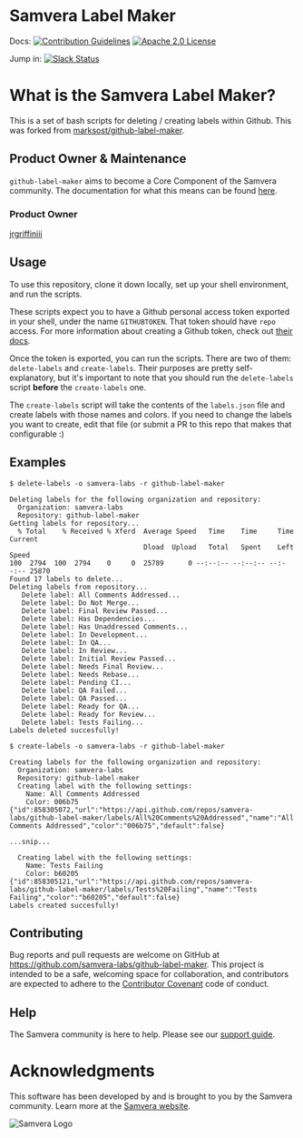 # Samvera Label Maker

Docs: [![Contribution Guidelines](http://img.shields.io/badge/CONTRIBUTING-Guidelines-blue.svg)](./CONTRIBUTING.md) [![Apache 2.0 License](http://img.shields.io/badge/APACHE2-license-blue.svg)](./LICENSE)

Jump in: [![Slack Status](http://slack.samvera.org/badge.svg)](http://slack.samvera.org/)

# What is the Samvera Label Maker?

This is a set of bash scripts for deleting / creating labels within Github. This was forked from [marksost/github-label-maker](https://github.com/marksost/github-label-maker).

## Product Owner & Maintenance

`github-label-maker` aims to become a Core Component of the Samvera community. The documentation for what this means can be found [here](http://samvera.github.io/core_components.html#requirements-for-a-core-component).

### Product Owner

[jrgriffiniii](https://github.com/jrgriffiniii)

## Usage

To use this repository, clone it down locally, set up your shell environment, and run the scripts.

These scripts expect you to have a Github personal access token exported in your shell, under the name `GITHUBTOKEN`. That token should have `repo` access. For more information about creating a Github token, check out [their docs](https://help.github.com/articles/creating-a-personal-access-token-for-the-command-line/).

Once the token is exported, you can run the scripts. There are two of them: `delete-labels` and `create-labels`. Their purposes are pretty self-explanatory, but it's important to note that you should run the `delete-labels` script **before** the `create-labels` one.

The `create-labels` script will take the contents of the `labels.json` file and create labels with those names and colors. If you need to change the labels you want to create, edit that file (or submit a PR to this repo that makes that configurable :)

## Examples

```
$ delete-labels -o samvera-labs -r github-label-maker

Deleting labels for the following organization and repository:
  Organization: samvera-labs
  Repository: github-label-maker
Getting labels for repository...
  % Total    % Received % Xferd  Average Speed   Time    Time     Time  Current
                                 Dload  Upload   Total   Spent    Left  Speed
100  2794  100  2794    0     0  25789      0 --:--:-- --:--:-- --:--:-- 25870
Found 17 labels to delete...
Deleting labels from repository...
   Delete label: All Comments Addressed...
   Delete label: Do Not Merge...
   Delete label: Final Review Passed...
   Delete label: Has Dependencies...
   Delete label: Has Unaddressed Comments...
   Delete label: In Development...
   Delete label: In QA...
   Delete label: In Review...
   Delete label: Initial Review Passed...
   Delete label: Needs Final Review...
   Delete label: Needs Rebase...
   Delete label: Pending CI...
   Delete label: QA Failed...
   Delete label: QA Passed...
   Delete label: Ready for QA...
   Delete label: Ready for Review...
   Delete label: Tests Failing...
Labels deleted succesfully!

$ create-labels -o samvera-labs -r github-label-maker

Creating labels for the following organization and repository:
  Organization: samvera-labs
  Repository: github-label-maker
  Creating label with the following settings:
    Name: All Comments Addressed
    Color: 006b75
{"id":858305072,"url":"https://api.github.com/repos/samvera-labs/github-label-maker/labels/All%20Comments%20Addressed","name":"All Comments Addressed","color":"006b75","default":false}

...snip...

  Creating label with the following settings:
    Name: Tests Failing
    Color: b60205
{"id":858305121,"url":"https://api.github.com/repos/samvera-labs/github-label-maker/labels/Tests%20Failing","name":"Tests Failing","color":"b60205","default":false}
Labels created succesfully!
```

## Contributing

Bug reports and pull requests are welcome on GitHub at <https://github.com/samvera-labs/github-label-maker>. This project is intended to be a safe, welcoming space for collaboration, and contributors are expected to adhere to the [Contributor Covenant](http://contributor-covenant.org) code of conduct.

## Help

The Samvera community is here to help. Please see our [support guide](./SUPPORT.md).

# Acknowledgments

This software has been developed by and is brought to you by the Samvera community. Learn more at the [Samvera website](http://samvera.org/).

![Samvera Logo](https://wiki.duraspace.org/download/thumbnails/87459292/samvera-fall-font2-200w.png?version=1&modificationDate=1498550535816&api=v2)
